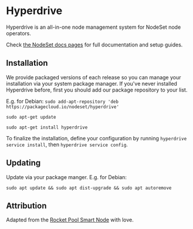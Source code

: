 # Hyperdrive

Hyperdrive is an all-in-one node management system for NodeSet node operators.

Check [the NodeSet docs pages](https://nodeset-org.gitbook.io/nodeset/node-operators/hyperdrive) for full documentation and setup guides.

## Installation

We provide packaged versions of each release so you can manage your installation via your system package manager. If you've never installed Hyperdrive before, first you should add our package repository to your list.

E.g. for Debian:
`sudo add-apt-repository 'deb https://packagecloud.io/nodeset/hyperdrive'`

`sudo apt-get update`

`sudo apt-get install hyperdrive`

To finalize the installation, define your configuration by running `hyperdrive service install`, then `hyperdrive service config`.

## Updating

Update via your package manger. E.g. for Debian:

`sudo apt update && sudo apt dist-upgrade && sudo apt autoremove`

## Attribution

Adapted from the [Rocket Pool Smart Node](https://github.com/rocket-pool/smartnode) with love.
